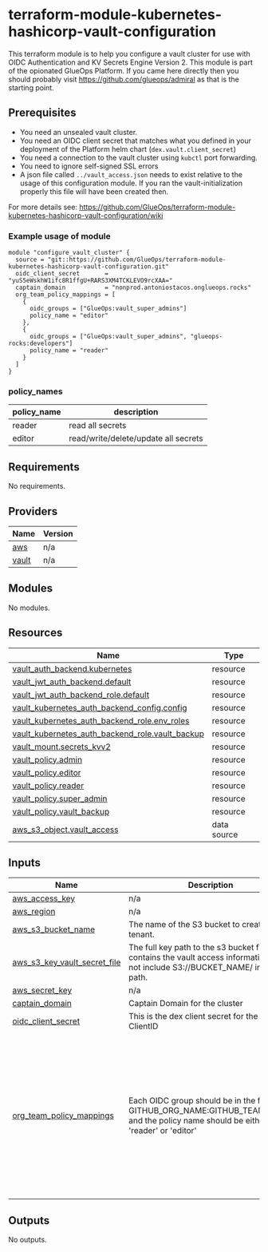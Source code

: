 <!-- BEGIN_TF_DOCS -->
# terraform-module-kubernetes-hashicorp-vault-configuration

This terraform module is to help you configure a vault cluster for use with OIDC Authentication and KV Secrets Engine Version 2. This module is part of the opionated GlueOps Platform. If you came here directly then you should probably visit https://github.com/glueops/admiral as that is the starting point.

## Prerequisites

- You need an unsealed vault cluster.
- You need an OIDC client secret that matches what you defined in your deployment of the Platform helm chart (`dex.vault.client_secret`)
- You need a connection to the vault cluster using `kubctl` port forwarding.
- You need to ignore self-signed SSL errors
- A json file called `../vault_access.json` needs to exist relative to the usage of this configuration module. If you ran the vault-initialization properly this file will have been created then.

For more details see: https://github.com/GlueOps/terraform-module-kubernetes-hashicorp-vault-configuration/wiki

### Example usage of module

```hcl
module "configure_vault_cluster" {
  source = "git::https://github.com/GlueOps/terraform-module-kubernetes-hashicorp-vault-configuration.git"
  oidc_client_secret       = "yuS5eWskhW1ifc8R1ffgU+RARS3XM4TCKLEVO9rcXAA="
  captain_domain           = "nonprod.antoniostacos.onglueops.rocks"
  org_team_policy_mappings = [
    {
      oidc_groups = ["GlueOps:vault_super_admins"]
      policy_name = "editor"
    },
    {
      oidc_groups = ["GlueOps:vault_super_admins", "glueops-rocks:developers"]
      policy_name = "reader"
    }
  ]
}
```

### policy\_names

| policy\_name | description                          |
|-------------|--------------------------------------|
| reader      | read all secrets                     |
| editor      | read/write/delete/update all secrets |

## Requirements

No requirements.

## Providers

| Name | Version |
|------|---------|
| <a name="provider_aws"></a> [aws](#provider\_aws) | n/a |
| <a name="provider_vault"></a> [vault](#provider\_vault) | n/a |

## Modules

No modules.

## Resources

| Name | Type |
|------|------|
| [vault_auth_backend.kubernetes](https://registry.terraform.io/providers/hashicorp/vault/latest/docs/resources/auth_backend) | resource |
| [vault_jwt_auth_backend.default](https://registry.terraform.io/providers/hashicorp/vault/latest/docs/resources/jwt_auth_backend) | resource |
| [vault_jwt_auth_backend_role.default](https://registry.terraform.io/providers/hashicorp/vault/latest/docs/resources/jwt_auth_backend_role) | resource |
| [vault_kubernetes_auth_backend_config.config](https://registry.terraform.io/providers/hashicorp/vault/latest/docs/resources/kubernetes_auth_backend_config) | resource |
| [vault_kubernetes_auth_backend_role.env_roles](https://registry.terraform.io/providers/hashicorp/vault/latest/docs/resources/kubernetes_auth_backend_role) | resource |
| [vault_kubernetes_auth_backend_role.vault_backup](https://registry.terraform.io/providers/hashicorp/vault/latest/docs/resources/kubernetes_auth_backend_role) | resource |
| [vault_mount.secrets_kvv2](https://registry.terraform.io/providers/hashicorp/vault/latest/docs/resources/mount) | resource |
| [vault_policy.admin](https://registry.terraform.io/providers/hashicorp/vault/latest/docs/resources/policy) | resource |
| [vault_policy.editor](https://registry.terraform.io/providers/hashicorp/vault/latest/docs/resources/policy) | resource |
| [vault_policy.reader](https://registry.terraform.io/providers/hashicorp/vault/latest/docs/resources/policy) | resource |
| [vault_policy.super_admin](https://registry.terraform.io/providers/hashicorp/vault/latest/docs/resources/policy) | resource |
| [vault_policy.vault_backup](https://registry.terraform.io/providers/hashicorp/vault/latest/docs/resources/policy) | resource |
| [aws_s3_object.vault_access](https://registry.terraform.io/providers/hashicorp/aws/latest/docs/data-sources/s3_object) | data source |

## Inputs

| Name | Description | Type | Default | Required |
|------|-------------|------|---------|:--------:|
| <a name="input_aws_access_key"></a> [aws\_access\_key](#input\_aws\_access\_key) | n/a | `string` | n/a | yes |
| <a name="input_aws_region"></a> [aws\_region](#input\_aws\_region) | n/a | `string` | n/a | yes |
| <a name="input_aws_s3_bucket_name"></a> [aws\_s3\_bucket\_name](#input\_aws\_s3\_bucket\_name) | The name of the S3 bucket to create for the tenant. | `string` | n/a | yes |
| <a name="input_aws_s3_key_vault_secret_file"></a> [aws\_s3\_key\_vault\_secret\_file](#input\_aws\_s3\_key\_vault\_secret\_file) | The full key path to the s3 bucket file that contains the vault access information. Do not include S3://BUCKET\_NAME/ in the path. | `string` | n/a | yes |
| <a name="input_aws_secret_key"></a> [aws\_secret\_key](#input\_aws\_secret\_key) | n/a | `string` | n/a | yes |
| <a name="input_captain_domain"></a> [captain\_domain](#input\_captain\_domain) | Captain Domain for the cluster | `string` | n/a | yes |
| <a name="input_oidc_client_secret"></a> [oidc\_client\_secret](#input\_oidc\_client\_secret) | This is the dex client secret for the 'vault' ClientID | `string` | n/a | yes |
| <a name="input_org_team_policy_mappings"></a> [org\_team\_policy\_mappings](#input\_org\_team\_policy\_mappings) | Each OIDC group should be in the format of GITHUB\_ORG\_NAME:GITHUB\_TEAM\_NAME and the policy name should be either 'reader' or 'editor' | <pre>list(object({<br/>    policy_name = string<br/>    oidc_groups = list(string)<br/>  }))</pre> | <pre>[<br/>  {<br/>    "oidc_groups": [<br/>      "example-org:team1",<br/>      "example-org:team2"<br/>    ],<br/>    "policy_name": "reader"<br/>  },<br/>  {<br/>    "oidc_groups": [<br/>      "example-org:team1",<br/>      "example-org:team3"<br/>    ],<br/>    "policy_name": "editor"<br/>  }<br/>]</pre> | no |

## Outputs

No outputs.
<!-- END_TF_DOCS -->
